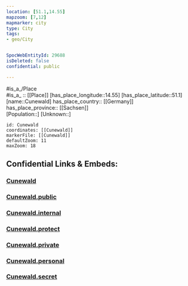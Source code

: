 ```yaml
---
location: [51.1,14.55] 
mapzoom: [7,12] 
mapmarker: city 
type: City
tags:
- geo/City


SpocWebEntityId: 29688
isDeleted: false
confidential: public

---
```

#is_a_/Place  
#is_a_ :: [[Place]] 
[has_place_longitude::14.55] 
[has_place_latitude::51.1] 
[name::Cunewald] 
has_place_country:: [[Germany]]  
has_place_province:: [[Sachsen]]  
[Population::] 
[Unknown::] 


```leaflet
id: Cunewald
coordinates: [[Cunewald]] 
markerFile: [[Cunewald]] 
defaultZoom: 11 
maxZoom: 18
```


## Confidential Links & Embeds: 

### [Cunewald](/_Standards/Earth/Continent/Europe/Europe~Central/Germany/Germany~East/Sachsen/counties~Sachsen/Bautzen/cities~Bautzen/Cunewalde/City/Cunewald.md) 

### [Cunewald.public](/_public/Earth/Continent/Europe/Europe~Central/Germany/Germany~East/Sachsen/counties~Sachsen/Bautzen/cities~Bautzen/Cunewalde/City/Cunewald.public.md) 

### [Cunewald.internal](/_internal/Earth/Continent/Europe/Europe~Central/Germany/Germany~East/Sachsen/counties~Sachsen/Bautzen/cities~Bautzen/Cunewalde/City/Cunewald.internal.md) 

### [Cunewald.protect](/_protect/Earth/Continent/Europe/Europe~Central/Germany/Germany~East/Sachsen/counties~Sachsen/Bautzen/cities~Bautzen/Cunewalde/City/Cunewald.protect.md) 

### [Cunewald.private](/_private/Earth/Continent/Europe/Europe~Central/Germany/Germany~East/Sachsen/counties~Sachsen/Bautzen/cities~Bautzen/Cunewalde/City/Cunewald.private.md) 

### [Cunewald.personal](/_personal/Earth/Continent/Europe/Europe~Central/Germany/Germany~East/Sachsen/counties~Sachsen/Bautzen/cities~Bautzen/Cunewalde/City/Cunewald.personal.md) 

### [Cunewald.secret](/_secret/Earth/Continent/Europe/Europe~Central/Germany/Germany~East/Sachsen/counties~Sachsen/Bautzen/cities~Bautzen/Cunewalde/City/Cunewald.secret.md)

